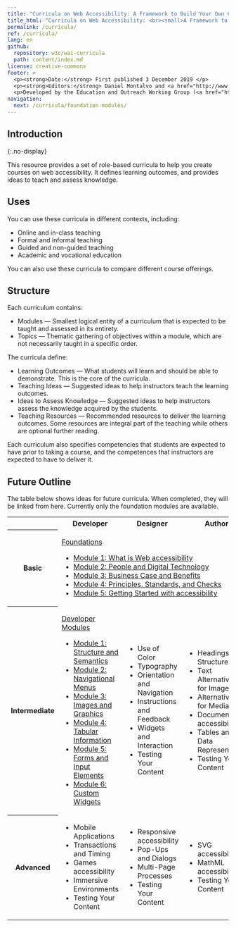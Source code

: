 ```yaml
---
title: "Curricula on Web Accessibility: A Framework to Build Your Own Courses"
title_html: "Curricula on Web Accessibility: <br><small>A Framework to Build Your Own Courses</small>"
permalink: /curricula/
ref: /curricula/
lang: en
github:
  repository: w3c/wai-curricula
  path: content/index.md
license: creative-commons
footer: >
  <p><strong>Date:</strong> First published 3 December 2019 </p>
  <p><strong>Editors:</strong> Daniel Montalvo and <a href="http://www.w3.org/People/shadi/">Shadi Abou-Zahra</a>. Contributors: <a href="https://www.w3.org/WAI/EO/EOWG-members">EOWG Participants</a>. </p>
  <p>Developed by the Education and Outreach Working Group (<a href="http://www.w3.org/WAI/EO/">EOWG</a>). Developed with support from the <a href="https://www.w3.org/WAI/about/projects/wai-guide/">WAI-Guide Project</a> funded by the European Commission (EC) under the Horizon 2020 program (Grant Agreement 822245).</p>
navigation:
  next: /curricula/foundation-modules/
---
```


## Introduction
{:.no-display}

This resource provides a set of role-based curricula to help you create courses on web accessibility. It defines learning outcomes, and provides ideas to teach and assess knowledge.

## Uses

You can use these curricula in different contexts, including:

* Online and in-class teaching
* Formal and informal teaching
* Guided and non-guided teaching
* Academic and vocational education

You can also use these curricula to compare different course offerings.

## Structure

Each curriculum contains:

* Modules &mdash; Smallest logical entity of a curriculum that is expected to be taught and assessed in its entirety.
* Topics &mdash; Thematic gathering of objectives within a module, which are not necessarily taught in a specific order.

The curricula define:

* Learning Outcomes &mdash; What students will learn and should be able to demonstrate. This is the core of the curricula.
* Teaching Ideas &mdash; Suggested ideas to help instructors teach the learning outcomes.
* Ideas to Assess Knowledge &mdash; Suggested ideas to help instructors assess the knowledge acquired by the students.
* Teaching Resources &mdash; Recommended resources to deliver the learning outcomes. Some resources are integral part of the teaching while others are optional further reading.

Each curriculum also specifies competencies that students are expected to have prior to taking a course, and the competences that instructors are expected to have to deliver it.

## Future Outline

The table below shows ideas for future curricula. When completed, they will be linked from here. Currently only the foundation modules are available. 

<table caption="Tentative Outline" class="dense">
  <tbody>
    <tr>
      <th> </th>
      <th> Developer </th>
      <th> Designer </th>
      <th> Author </th>
      <th> Manager </th>
      <th> Tester </th>
    </tr>
    <tr>
   <th>Basic</th>
   <td colspan="5">
    <p><a href="{{ '/curricula/foundation-modules/' | relative_url }}">Foundations</a></p>
       <ul>
        <li><a href="{{ '/curricula/foundation-modules/what-is-web-accessibility/' | relative_url }}">Module 1: What is Web accessibility</a></li>
        <li><a href="{{ '/curricula/foundation-modules/people-and-digital-technology/' | relative_url }}">Module 2: People and Digital Technology</a></li>
        <li><a href="{{ '/curricula/foundation-modules/business-case-and-benefits/' | relative_url }}">Module 3: Business Case and Benefits</a></li>
        <li><a href="{{ '/curricula/foundation-modules/principles-standards-and-checks/' | relative_url }}">Module 4: Principles, Standards, and Checks</a></li>
        <li><a href="{{ '/curricula/foundation-modules/getting-started-with-accessibility/' | relative_url }}">Module 5: Getting Started with accessibility</a></li>
      </ul>
    </td></tr>
    <tr>
      <th> Intermediate</th>
      <td>
	       <p><a href="{{ '/curricula/developer-modules/' | relative_url }}">Developer Modules</a></p>
        <ul>
          <li> <a href="{{ '/curricula/developer-modules/structure-and-semantics/' | relative_url }}">Module 1: Structure and Semantics</a></li>
          <li> <a href="{{ '/curricula/developer-modules/navigational-menus/' | relative_url }}">Module 2: Navigational Menus</a></li>
          <li> <a href="{{ '/curricula/developer-modules/images-and-graphics/' | relative_url }}">Module 3: Images and Graphics</a></li>
          <li> <a href="{{ '/curricula/developer-modules/tabular-information/' | relative_url }}">Module 4: Tabular Information</a></li>
          <li> <a href="{{ '/curricula/developer-modules/forms-and-input-elements/' | relative_url }}">Module 5: Forms and Input Elements</a></li>
          <li> <a href="{{ '/curricula/developer-modules/custom-widgets/' | relative_url }}">Module 6: Custom Widgets</a></li>
        </ul>
      </td>
      <td>
        <ul>
          <li> Use of Color</li>
          <li> Typography</li>
          <li> Orientation and Navigation</li>
          <li> Instructions and Feedback</li>
          <li> Widgets and Interaction</li>
          <li> Testing Your Content</li>
        </ul>
      </td>
      <td>
        <ul>
          <li> Headings and Structure</li>
          <li> Text Alternatives for Images</li>
          <li> Alternatives for Media</li>
          <li> Document accessibility </li>
          <li> Tables and Data Representation</li>
          <li> Testing Your Content</li>
        </ul>
      </td>
      <td rowspan="2">
        <ul>
          <li> accessibility Quick Check</li>
          <li> Business Opportunities</li>
          <li> Capacity and Capability</li>
          <li> Tools and Processes</li>
          <li> Policies and Procurement</li>
        </ul>
      </td>
      <td rowspan="2">
        <ul>
          <li> Understanding Conformance</li>
          <li> accessibility Testing Tools</li>
          <li> Using Assistive Technologies</li>
          <li> Prioritizing Issues and Repair</li>
          <li> Maintaining accessibility</li>
        </ul>
      </td>
    </tr>
    <tr>
      <th> Advanced</th>
      <td>
        <ul>
          <li> Mobile Applications</li>
          <li> Transactions and Timing</li>
          <li> Games accessibility </li>
          <li> Immersive Environments</li>
          <li> Testing Your Content</li>
        </ul>
      </td>
      <td>
        <ul>
          <li> Responsive accessibility</li>
          <li> Pop-Ups and Dialogs</li>
          <li> Multi-Page Processes</li>
          <li> Testing Your Content</li>
        </ul>
      </td>
      <td>
        <ul>
          <li> SVG accessibility</li>
          <li> MathML accessibility</li>
          <li> Testing Your Content</li>
        </ul>
      </td>
    </tr>
  </tbody>
</table>
